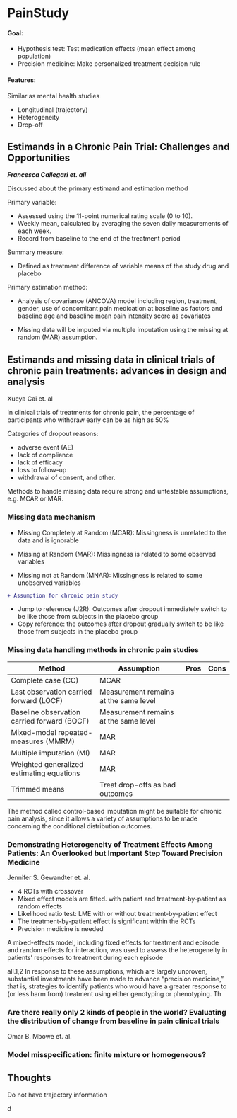 # PainStudy


#### Goal: 

* Hypothesis test: Test medication effects (mean effect among population)
* Precision medicine: Make personalized treatment decision rule

#### Features: 

Similar as mental health studies

* Longitudinal (trajectory)
* Heterogeneity 
* Drop-off



## Estimands in a Chronic Pain Trial: Challenges and Opportunities
***Francesca Callegari et. all***

Discussed about the primary estimand and estimation method 

Primary variable: 

* Assessed using the 11-point numerical rating scale (0 to 10).
* Weekly mean, calculated by averaging the seven daily measurements of each week.
* Record from baseline to the end of the treatment period

Summary measure: 

* Defined as treatment difference of variable means of the study drug and placebo

Primary estimation method: 

* Analysis of covariance (ANCOVA) model including region, treatment, gender, use of concomitant pain medication at baseline as factors and baseline age and baseline mean pain intensity score as covariates

* Missing data will be imputed via multiple imputation using the missing at random (MAR) assumption.


## Estimands and missing data in clinical trials of chronic pain treatments: advances in design and analysis
Xueya Cai et. al

In clinical trials of treatments for chronic pain, the percentage of participants who withdraw early can be as high as 50%

Categories of dropout reasons: 

* adverse event (AE)
* lack of compliance
* lack of efficacy
* loss to follow-up
* withdrawal of consent, and other.

Methods to handle missing data require strong and untestable assumptions, e.g. MCAR or MAR. 

### Missing data mechanism

* Missing Completely at Random (MCAR): Missingness is unrelated to the data and is ignorable

* Missing at Random (MAR): Missingness is related to some observed variables

* Missing not at Random (MNAR): Missingness is related to some unobserved variables

```diff
+ Assumption for chronic pain study
```

* Jump to reference (J2R): Outcomes after dropout immediately switch to be like those from subjects in the placebo group 
* Copy reference: the outcomes after dropout gradually switch to be like those from subjects in the placebo group


### Missing data handling methods in chronic pain studies

| Method | Assumption | Pros | Cons|
| --- | --- | --- |--- |
|Complete case (CC) |  MCAR | | |
|Last observation carried forward (LOCF)| Measurement remains at the same level | |
|Baseline observation carried forward (BOCF)|Measurement remains at the same level | | 
|Mixed-model repeated-measures (MMRM) | MAR | | |
|Multiple imputation (MI)| MAR |  | |
|Weighted generalized estimating equations| MAR | | |
|Trimmed means|Treat drop-offs as bad outcomes | | | 


The method called control-based imputation might be suitable for chronic pain analysis, since it allows a variety of assumptions to be made concerning the conditional distribution outcomes. 


### Demonstrating Heterogeneity of Treatment Effects Among Patients: An Overlooked but Important Step Toward Precision Medicine
Jennifer S. Gewandter et. al.

* 4 RCTs with crossover
* Mixed effect models are fitted. with patient and treatment-by-patient as random effects 
* Likelihood ratio test: LME with or without treatment-by-patient effect
* The  treatment-by-patient effect is significant within the RCTs
* Precision medicine is needed

A mixed-effects
model, including
fixed effects for treatment and episode and random effects for 
interaction, was
used to assess the heterogeneity in patients’ responses to treatment during each episode

all.1,2 In response to these assumptions,
which are largely unproven, substantial investments have
been made to advance “precision medicine,” that is, strategies
to identify patients who would have a greater response to (or
less harm from) treatment using either genotyping or phenotyping.
Th

### Are there really only 2 kinds of people in the world? Evaluating the distribution of change from baseline in pain clinical trials 
Omar B. Mbowe et. al.


### Model misspecification: finite mixture or homogeneous?




## Thoughts 

Do not have trajectory information 

d
